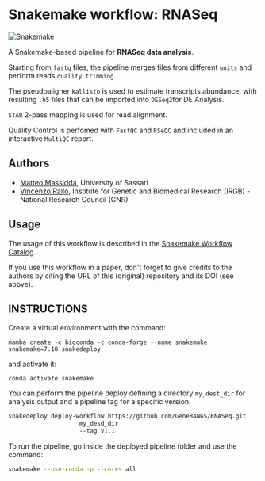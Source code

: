 # Snakemake workflow: RNASeq
[![Snakemake](https://img.shields.io/badge/snakemake-≥6.15.0-brightgreen.svg)](https://snakemake.bitbucket.io)

A Snakemake-based pipeline for **RNASeq data analysis**.

Starting from `fastq` files, the pipeline merges files from different `units` and perform reads `quality trimming`.

The pseudoaligner `kallisto` is used to estimate transcripts abundance, with resulting `.h5` files that can be imported into `DESeq2`for DE Analysis.

`STAR` 2-pass mapping is used for read alignment.

Quality Control is perfomed with `FastQC` and `RSeQC` and included in an interactive `MultiQC` report.

## Authors

* [Matteo Massidda](https://github.com/massiddamt), University of Sassari
* [Vincenzo Rallo](https://github.com/VincenzoRallo), Institute for Genetic and Biomedical Research (IRGB) - National Research Council (CNR)

## Usage

The usage of this workflow is described in the [Snakemake Workflow Catalog](https://snakemake.github.io/snakemake-workflow-catalog?usage=GeneBANGS/RNASeq).

If you use this workflow in a paper, don't forget to give credits to the authors by citing the URL of this (original) repository and its DOI (see above).

## INSTRUCTIONS
Create a virtual environment with the command:
```commandline
mamba create -c bioconda -c conda-forge --name snakemake snakemake=7.18 snakedeploy
```
and activate it:
```commandline
conda activate snakemake
```
You can perform the pipeline deploy defining a directory `my_dest_dir` for analysis output and a pipeline tag for a specific version:
```bash
snakedeploy deploy-workflow https://github.com/GeneBANGS/RNASeq.git 
                    my_desd_dir 
                    --tag v1.1
```
To run the pipeline, go inside the deployed pipeline folder and use the command:
```bash
snakemake --use-conda -p --cores all
```